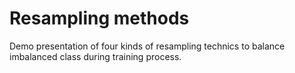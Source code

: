 # Resampling methods
Demo presentation of four kinds of resampling technics to balance imbalanced class during training process.
